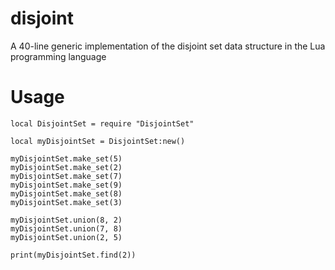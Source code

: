# disjoint
A 40-line generic implementation of the disjoint set data structure in the Lua programming language

# Usage
```
local DisjointSet = require "DisjointSet"

local myDisjointSet = DisjointSet:new()

myDisjointSet.make_set(5)
myDisjointSet.make_set(2)
myDisjointSet.make_set(7)
myDisjointSet.make_set(9)
myDisjointSet.make_set(8)
myDisjointSet.make_set(3)

myDisjointSet.union(8, 2)
myDisjointSet.union(7, 8)
myDisjointSet.union(2, 5)

print(myDisjointSet.find(2))
```
